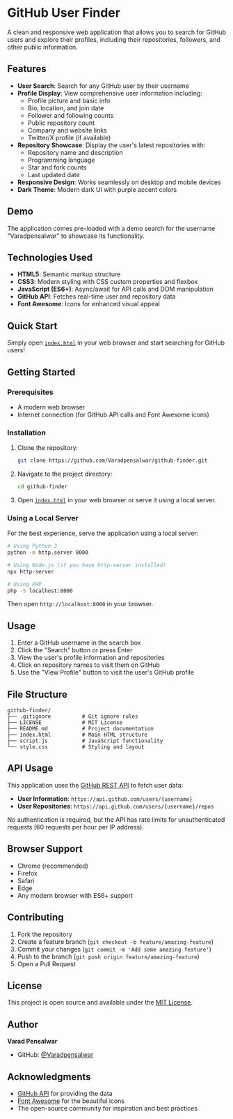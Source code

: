 # GitHub User Finder

A clean and responsive web application that allows you to search for GitHub users and explore their profiles, including their repositories, followers, and other public information.

## Features

- **User Search**: Search for any GitHub user by their username
- **Profile Display**: View comprehensive user information including:
  - Profile picture and basic info
  - Bio, location, and join date
  - Follower and following counts
  - Public repository count
  - Company and website links
  - Twitter/X profile (if available)
- **Repository Showcase**: Display the user's latest repositories with:
  - Repository name and description
  - Programming language
  - Star and fork counts
  - Last updated date
- **Responsive Design**: Works seamlessly on desktop and mobile devices
- **Dark Theme**: Modern dark UI with purple accent colors

## Demo

The application comes pre-loaded with a demo search for the username "Varadpensalwar" to showcase its functionality.

## Technologies Used

- **HTML5**: Semantic markup structure
- **CSS3**: Modern styling with CSS custom properties and flexbox
- **JavaScript (ES6+)**: Async/await for API calls and DOM manipulation
- **GitHub API**: Fetches real-time user and repository data
- **Font Awesome**: Icons for enhanced visual appeal

## Quick Start

Simply open [`index.html`](index.html) in your web browser and start searching for GitHub users!

## Getting Started

### Prerequisites

- A modern web browser
- Internet connection (for GitHub API calls and Font Awesome icons)

### Installation

1. Clone the repository:
   ```bash
   git clone https://github.com/Varadpensalwar/github-finder.git
   ```

2. Navigate to the project directory:
   ```bash
   cd github-finder
   ```

3. Open [`index.html`](index.html) in your web browser or serve it using a local server.

### Using a Local Server

For the best experience, serve the application using a local server:

```bash
# Using Python 3
python -m http.server 8000

# Using Node.js (if you have http-server installed)
npx http-server

# Using PHP
php -S localhost:8000
```

Then open `http://localhost:8000` in your browser.

## Usage

1. Enter a GitHub username in the search box
2. Click the "Search" button or press Enter
3. View the user's profile information and repositories
4. Click on repository names to visit them on GitHub
5. Use the "View Profile" button to visit the user's GitHub profile

## File Structure

```text
github-finder/
├── .gitignore          # Git ignore rules
├── LICENSE             # MIT License
├── README.md           # Project documentation
├── index.html          # Main HTML structure
├── script.js           # JavaScript functionality
└── style.css           # Styling and layout
```

## API Usage

This application uses the [GitHub REST API](https://docs.github.com/en/rest) to fetch user data:

- **User Information**: `https://api.github.com/users/{username}`
- **User Repositories**: `https://api.github.com/users/{username}/repos`

No authentication is required, but the API has rate limits for unauthenticated requests (60 requests per hour per IP address).

## Browser Support

- Chrome (recommended)
- Firefox
- Safari
- Edge
- Any modern browser with ES6+ support

## Contributing

1. Fork the repository
2. Create a feature branch (`git checkout -b feature/amazing-feature`)
3. Commit your changes (`git commit -m 'Add some amazing feature'`)
4. Push to the branch (`git push origin feature/amazing-feature`)
5. Open a Pull Request

## License

This project is open source and available under the [MIT License](LICENSE).

## Author

**Varad Pensalwar**
- GitHub: [@Varadpensalwar](https://github.com/Varadpensalwar)

## Acknowledgments

- [GitHub API](https://docs.github.com/en/rest) for providing the data
- [Font Awesome](https://fontawesome.com/) for the beautiful icons
- The open-source community for inspiration and best practices
